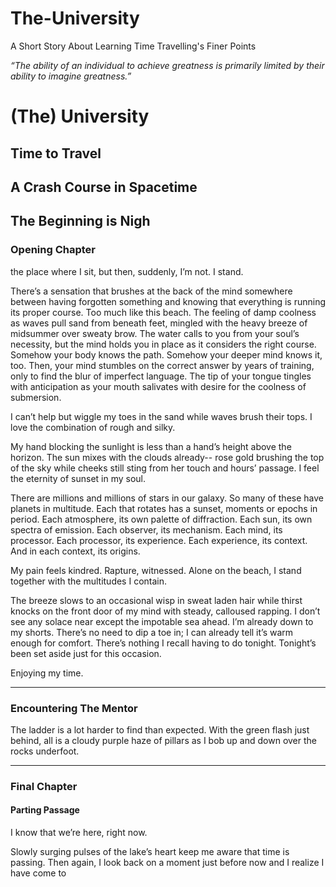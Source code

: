 # The-University
A Short Story About Learning Time Travelling's Finer Points

*“The ability of an individual to achieve greatness is primarily limited by their ability to imagine greatness.”*

# (The) University
## Time to Travel
## A Crash Course in Spacetime
## The Beginning is Nigh 


### Opening Chapter

the place where I sit, but then, suddenly, I’m not. I stand.

There’s a sensation that brushes at the back of the mind somewhere between having forgotten something and knowing that everything is running its proper course. Too much like this beach. The feeling of damp coolness as waves pull sand from beneath feet, mingled with the heavy breeze of midsummer over sweaty brow. The water calls to you from your soul’s necessity, but the mind holds you in place as it considers the right course. Somehow your body knows the path. Somehow your deeper mind knows it, too. Then, your mind stumbles on the correct answer by years of training, only to find the blur of imperfect language. The tip of your tongue tingles with anticipation as your mouth salivates with desire for the coolness of submersion.

I can’t help but wiggle my toes in the sand while waves brush their tops. I love the combination of rough and silky.

My hand blocking the sunlight is less than a hand’s height above the horizon. The sun mixes with the clouds already-- rose gold brushing the top of the sky while cheeks still sting from her touch and hours’ passage. I feel the eternity of sunset in my soul.

There are millions and millions of stars in our galaxy. So many of these have planets in multitude. Each that rotates has a sunset, moments or epochs in period. Each atmosphere, its own palette of diffraction. Each sun, its own spectra of emission. Each observer, its mechanism. Each mind, its processor. Each processor, its experience. Each experience, its context. And in each context, its origins.

My pain feels kindred. Rapture, witnessed. Alone on the beach, I stand together with the multitudes I contain.

The breeze slows to an occasional wisp in sweat laden hair while thirst knocks on the front door of my mind with steady, calloused rapping. I don’t see any solace near except the impotable sea ahead. I’m already down to my shorts. There’s no need to dip a toe in; I can already tell it’s warm enough for comfort. There’s nothing I recall having to do tonight. Tonight’s been set aside just for this occasion.

Enjoying my time.

***

### Encountering The Mentor

The ladder is a lot harder to find than expected. With the green flash just behind, all is a cloudy purple haze of pillars as I bob up and down over the rocks underfoot.

___

### Final Chapter

#### Parting Passage

I know that we’re here, right now. 

Slowly surging pulses of the lake’s heart keep me aware that time is passing. Then again, I look back on a moment just before now and I realize I have come to
